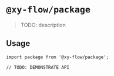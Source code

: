# `@xy-flow/package`

> TODO: description

## Usage

```
import package from '@xy-flow/package';

// TODO: DEMONSTRATE API
```
